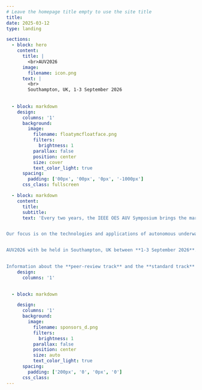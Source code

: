 ```yaml
---
# Leave the homepage title empty to use the site title
title:
date: 2025-03-12
type: landing

sections:
  - block: hero
    content:
      title: |
        <br>AUV2026
      image:
        filename: icon.png
      text: |
        <br>
        Southampton, UK, 1-3 September 2026
  
  
  - block: markdown    
    design:
      columns: '1'
      background:
        image: 
          filename: floatymcfloatface.png
          filters:
            brightness: 1
          parallax: false
          position: center
          size: cover
          text_color_light: true
      spacing:
        padding: ['00px', '00px', '0px', '-1000px']
      css_class: fullscreen

  - block: markdown
    content:
      title: 
      subtitle: 
      text: 'Every two years, the IEEE OES AUV Symposium brings the marine robotics community together to share ideas, exchange lessons learned and foster future research and collaboration.


Our focus is on the technologies and applications of autonomous underwater vehicles (AUVs), autonomous surface vessels (ASVs), underwater gliders, and Lagrangian floats, with most papers centered on field robotics or data collected from real-world deployments. 


AUV2026 with be held in Southampton, UK between **1-3 September 2026**. In addition to standard symposium papers, open access peer-reviewed papers will also be published as an IEEE Journal of Oceanic Engineering Special Issue and presented at the symposium.   

  
Information about the **peer-review track** and the **standard track** can be found on this website'
    design:
      columns: '1' 
    

  - block: markdown

    design:
      columns: '1'
      background:
        image: 
          filename: sponsors_d.png
          filters:
            brightness: 1
          parallax: false
          position: center
          size: auto
          text_color_light: true
      spacing:
        padding: ['200px', '0', '0px', '0']
      css_class: 
---
```


